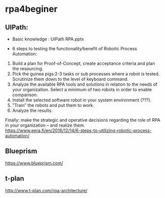 # rpa4beginer

## UIPath:

* Basic knowledge : UIPath RPA.pptx


* 6 steps to testing the functionality/benefit of Robotic Process Automation:

1. Build a plan for Proof-of-Concept, create acceptance criteria and plan the resourcing.
2. Pick the guinea pigs:2-3 tasks or sub processes where a robot is tested. Scrutinize them down to the level of keyboard command.
3. Analyze the available RPA tools and solutions in relation to the needs of your organization. Select a minimum of two robots in order to enable comparison.
4. Install the selected software robot in your system environment (???).
5. ”Train” the robots and put them to work.
6. Analyze the results.

Finally: make the strategic and operative decisions regarding the role of RPA in your organization – and realize them.
https://www.eera.fi/en/2016/12/14/6-steps-to-utilizing-robotic-process-automation/

## Blueprism

https://www.blueprism.com/

## t-plan

http://www.t-plan.com/rpa-architecture/
